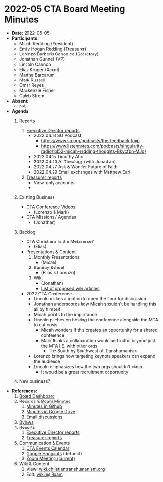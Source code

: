 # 2022-05 CTA Board Meeting Minutes

- **Date:** 2022-05-05
- **Participants:**
    - Micah Redding (President)
    - Emily Hogan Redding (Treasurer)
    - Lorenzo Barberis Canonico (Secretary)
    - Jonathan Gunnell (VP)
    - Lincoln Cannon
    - Elias Kruger (Xcom)
    - Martha Barcarum
    - Mark Russell
    - Omar Reyes
    - Mackenzie Fisher
    - Caleb Strom
- **Absent:**
    - NA
- **Agenda**
    1. Reports
        1. [Executive Director reports](https://www.christiantranshumanism.org/reports/membership)
            - 2022.04.13 SU Podcast 
                - https://www.su.org/podcasts/the-feedback-loop
                - https://www.listennotes.com/podcasts/singularity-radio/fbl52-micah-redding-thoughts-Bkvcfbn-MJg/
            - 2022.04.15 Timothy Ahn
            - 2022.04.25 AI Theology (with Jonathan)
            - 2022.04.27 Ask & Wonder Future of Faith
            - 2022.04.29 Email exchanges with Matthew Earl
        2. [Treasurer reports](https://www.christiantranshumanism.org/reports/treasurer)
            - View-only accounts
            - 

  2. Existing Business
        - CTA Conference Videos
            - (Lorenzo & Mark)
        - CTA Missions / Agendas
            - (Jonathan)
    3. Backlog
        - CTA Christians in the Metaverse?
            - (Elias)
        - Presentations & Content
            1. Monthly Presentations
                - (Micah)
            2. Sunday School
                - (Elias & Lorenzo)
            3. Wiki 
                - (Jonathan)
                - [List of proposed wiki articles](https://docs.google.com/spreadsheets/d/1ywcS_PMz2BVbvYdMso6uJl6wyCVf-CXS-dtclmXLHV8/edit?usp=sharing)
        - 2022 CTA Conference
            - Lincoln makes a motion to open the floor for discussion
            - Jonathan underscores how Micah shouldn't be handling this all by himself 
            - Micah points to the importance 
            - Lincoln pitches on hosting the conference alongside the MTA to cut costs 
                - Micah wonders if this creates an opportunity for a shared conference 
                - Mark thinks a collaboration would be fruitful beyond just the MTA I.E. with other orgs
                    - The South by Southwest of Transhumanism 
            - Lorenzo brings how targeting keynote speakers can expand the audience
            - Lincoln emphasizes how the two orgs shouldn't clash 
                - It would be a great recruitment opportunity 


  4. New business?
- **References:** 
    1. [Board Dashboard](https://github.com/christian-transhumanism/board/blob/main/board.md) 
    2. Records & [Board Minutes](https://github.com/christian-transhumanism/board)
        1. [Minutes in Github](https://github.com/christian-transhumanism/board)
        2. [Minutes in Google Drive](https://drive.google.com/open?id=0B7GmjSbYZdUdZHlmYzZkS0VYOUE)
        3. [Email discussions](https://groups.google.com/forum/#!forum/board-of-the-cta)
    3. [Bylaws](https://github.com/christian-transhumanism/bylaws)
    4. Reports
        1. [Executive Director reports](https://www.christiantranshumanism.org/reports/membership)
        2. [Treasurer reports](https://www.christiantranshumanism.org/reports/treasurer)
    5. Communication & Events
        1. [CTA Events Calendar](https://www.christiantranshumanism.org/calendar)
        2. [Google Hangouts](https://meet.google.com/vbv-ztvv-icw) (defunct)
        3. [Zoom Meeting (current)](https://www.christiantranshumanism.org/zoom)
    6. Wiki & Content
        1. View: [wiki.christiantranshumanism.org](https://wiki.christiantranshumanism.org)
        2. Edit: [wiki @ Roam](https://roamresearch.com/#/app/christiantranshumanism)





